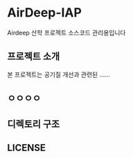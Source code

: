 # AirDeep-IAP

Airdeep 산학 프로젝트 소스코드 관리용입니다

## 프로젝트 소개

본 프로젝트는 공기질 개선과 관련된 ......

## ㅇㅇㅇㅇ

## 디렉토리 구조

## LICENSE
